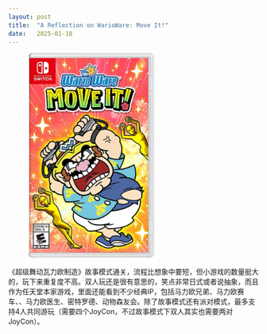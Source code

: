 ```yaml
---
layout: post
title:  "A Reflection on WarioWare: Move It!"
date:   2025-01-18
---
```

<figure><img src="/assets/img/20250118-1.jpg" width="60%" /></figure>

《超级舞动瓦力欧制造》故事模式通关，流程比想象中要短，但小游戏的数量挺大的，玩下来重复度不高。双人玩还是很有意思的，笑点非常日式或者说抽象，而且作为任天堂本家游戏，里面还能看到不少经典IP，包括马力欧兄弟、马力欧赛车、、马力欧医生、密特罗德、动物森友会。除了故事模式还有派对模式，最多支持4人共同游玩（需要四个JoyCon，不过故事模式下双人其实也需要两对JoyCon）。
